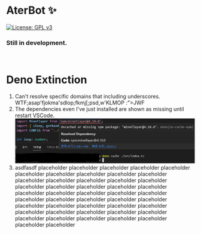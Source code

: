 # AterBot ✨  
[![License: GPL v3](https://img.shields.io/badge/License-GPLv3-blue.svg)](/LICENSE)  

### Still in development.
<br/>



# Deno Extinction
1. Can't resolve specific domains that including underscores. WTF;asap'fjokma'sdlop;fkmj[;psd,w'KLMOP :">JWF
2. The dependencies even I've just installed are shown as missing until restart VSCode.
![image.png](./misc/readme/missing_dep_cache.png)
3. asdfasdf placeholder placeholder placeholder placeholder placeholder placeholder placeholder placeholder placeholder placeholder placeholder placeholder placeholder placeholder placeholder placeholder placeholder placeholder placeholder placeholder placeholder placeholder placeholder placeholder placeholder placeholder placeholder placeholder placeholder placeholder placeholder placeholder placeholder placeholder placeholder placeholder placeholder placeholder placeholder placeholder placeholder placeholder placeholder placeholder placeholder placeholder placeholder